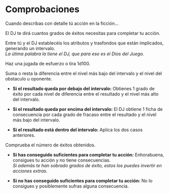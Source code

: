 
Comprobaciones
==============

Cuando describas con detalle tú acción en la ficción...

El DJ te dirá cuantos grados de éxitos necesitas para completar tu acción.

Entre tú y el DJ establecéis los atributos y trasfondos que están implicados, generando un intervalo.  
*La útima palabra la tiene el DJ, que para eso es el Dios del Juego.*

Haz una jugada de esfuerzo o tira 1d100.

Suma o resta la diferencia entre el nivel más bajo del intervalo y el nivel del obstaculo u oponente.

- **Si el resultado queda por debajo del intervalo:** Obtienes 1 grado de éxito por cada nivel de diferencia entre el resultado y el nivel más alto del intervalo.

- **Si el resultado queda por encima del intervalo:** El DJ obtiene 1 ficha de consecuencia por cada grado de fracaso entre el resultado y el nivel más bajo del intervalo.

- **Si el resultado está dentro del intervalo:** Aplica los dos casos anteriores.

Comprueba el número de éxitos obtenidos.

- **Si has conseguido suficientes para completar tu acción:** Enhorabuena, consigues tu acción y no tiene consecuencias.  
*Si además te han sobrado grados de éxito, estos los puedes invertir en acciones extras.*

- **Si no has conseguido suficientes para completar tu acción:** No lo consigues y posiblemente sufras alguna consecuencia.
